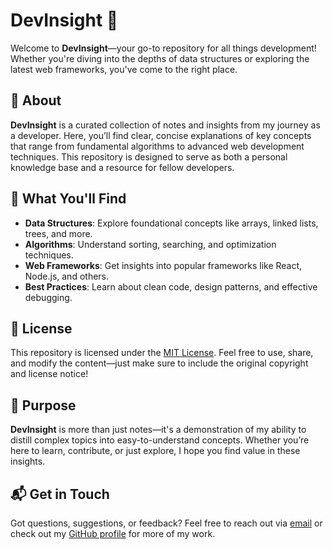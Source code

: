 # DevInsight 🌟

Welcome to **DevInsight**—your go-to repository for all things development! Whether you're diving into the depths of data structures or exploring the latest web frameworks, you've come to the right place.

## 🚀 About

**DevInsight** is a curated collection of notes and insights from my journey as a developer. Here, you’ll find clear, concise explanations of key concepts that range from fundamental algorithms to advanced web development techniques. This repository is designed to serve as both a personal knowledge base and a resource for fellow developers.

## 🧠 What You'll Find

- **Data Structures**: Explore foundational concepts like arrays, linked lists, trees, and more.
- **Algorithms**: Understand sorting, searching, and optimization techniques.
- **Web Frameworks**: Get insights into popular frameworks like React, Node.js, and others.
- **Best Practices**: Learn about clean code, design patterns, and effective debugging.

## 📄 License

This repository is licensed under the [MIT License](LICENSE). Feel free to use, share, and modify the content—just make sure to include the original copyright and license notice!

## 🎯 Purpose

**DevInsight** is more than just notes—it's a demonstration of my ability to distill complex topics into easy-to-understand concepts. Whether you’re here to learn, contribute, or just explore, I hope you find value in these insights.

## 📬 Get in Touch

Got questions, suggestions, or feedback? Feel free to reach out via [email](mailto:nevryk.s@gmail.com) or check out my [GitHub profile](https://github.com/nsoliven) for more of my work.
